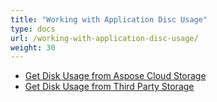 ```yaml
---
title: "Working with Application Disc Usage"
type: docs
url: /working-with-application-disc-usage/
weight: 30
---
```


- [Get Disk Usage from Aspose Cloud Storage](/get-disk-usage-from-aspose-cloud-storage-html/)
- [Get Disk Usage from Third Party Storage](/get-disk-usage-from-third-party-storage-html/)
